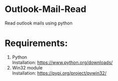 # Outlook-Mail-Read
Read outlook mails using python

# Requirements:
1) Python  
Installation: https://www.python.org/downloads/
2) Win32 module  
Installation: https://pypi.org/project/pywin32/

